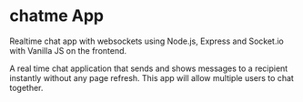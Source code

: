 # chatme App
Realtime chat app with websockets using Node.js, Express and Socket.io with Vanilla JS on the frontend. 

A real time chat application that sends and shows messages to a recipient instantly without any page refresh. 
This app will allow multiple users to chat together.


